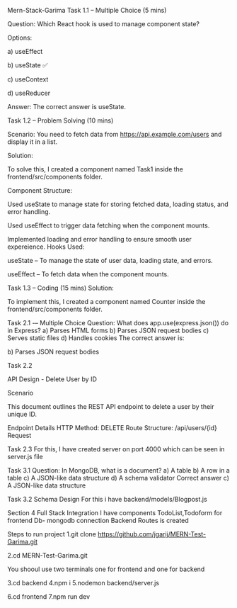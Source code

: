 Mern-Stack-Garima
Task 1.1 – Multiple Choice (5 mins)

Question:
Which React hook is used to manage component state?

Options:

a) useEffect

b) useState ✅

c) useContext

d) useReducer

Answer: The correct answer is useState.


Task 1.2 – Problem Solving (10 mins)

Scenario:
You need to fetch data from https://api.example.com/users and display it in a list.

Solution:

To solve this, I created a component named Task1 inside the frontend/src/components folder.

Component Structure:

Used useState to manage state for storing fetched data, loading status, and error handling.

Used useEffect to trigger data fetching when the component mounts.

Implemented loading and error handling to ensure smooth user expereience.
Hooks Used:

useState – To manage the state of user data, loading state, and errors.

useEffect – To fetch data when the component mounts.

Task 1.3 – Coding (15 mins)
Solution:

To implement this, I created a component named Counter inside the frontend/src/components folder.


Task 2.1 -– Multiple Choice 
Question:
What does app.use(express.json()) do in Express?
a) Parses HTML forms
b) Parses JSON request bodies
c) Serves static files
d) Handles cookies
The correct answer is:

b) Parses JSON request bodies


Task 2.2

API Design - Delete User by ID

Scenario

This document outlines the REST API endpoint to delete a user by their unique ID.

Endpoint Details
HTTP Method: DELETE
Route Structure: /api/users/{id}
Request

Task 2.3
For this, I have created server on port 4000 which can be seen in server.js file


Task 3.1
Question:
In MongoDB, what is a document?
a) A table
b) A row in a table
c) A JSON-like data structure
d) A schema validator
Correct answer  c) A JSON-like data structure


Task 3.2 Schema Design
For this i  have backend/models/Blogpost.js

Section 4 Full Stack Integration
I have components TodoList,Todoform for frontend
Db- mongodb connection
Backend Routes is created



Steps to run project
 1.git clone https://github.com/jgarij/MERN-Test-Garima.git
 
2.cd MERN-Test-Garima.git

You shooul use two terminals one for frontend  and one for backend
<!-- For backend -->
3.cd backend
4.npm i
5.nodemon backend/server.js
<!-- For frontend -->
6.cd frontend
7.npm run dev

